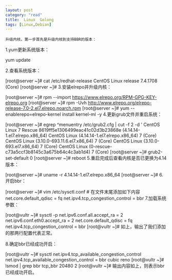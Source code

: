 ```yaml
---
layout: post
category: "read"
title:  Linux  Golong
tags: [Linux,Debian]
---
```


	升级内核，第一步首先是升级内核到支持BBR的版本：
1.yum更新系统版本：

yum update

2.查看系统版本：

[root@server ~]# cat /etc/redhat-release 
CentOS Linux release 7.4.1708 (Core) 
[root@server ~]# 
3.安装elrepo并升级内核：

[root@server ~]# rpm --import https://www.elrepo.org/RPM-GPG-KEY-elrepo.org
[root@server ~]# rpm -Uvh http://www.elrepo.org/elrepo-release-7.0-2.el7.elrepo.noarch.rpm
[root@server ~]# yum --enablerepo=elrepo-kernel install kernel-ml -y
4.更新grub文件并重启系统：

[root@server ~]# egrep ^menuentry /etc/grub2.cfg | cut -f 2 -d \'
CentOS Linux 7 Rescue 8619ff5e1306499eac41c02d3b23868e (4.14.14-1.el7.elrepo.x86_64)
CentOS Linux (4.14.14-1.el7.elrepo.x86_64) 7 (Core)
CentOS Linux (3.10.0-693.11.6.el7.x86_64) 7 (Core)
CentOS Linux (3.10.0-693.el7.x86_64) 7 (Core)
CentOS Linux (0-rescue-c73a5ccf3b8145c3a675b64c4c3ab1d4) 7 (Core)
[root@server ~]# grub2-set-default 0
[root@server ~]# reboot
5.重启完成后查看内核是否已更换为4.14版本：

[root@server ~]# uname -r
4.14.14-1.el7.elrepo.x86_64
[root@server ~]#
6.开启bbr：

[root@server ~]# vim /etc/sysctl.conf    # 在文件末尾添加如下内容
net.core.default_qdisc = fq
net.ipv4.tcp_congestion_control = bbr
7.加载系统参数：

[root@vultr ~]# sysctl -p
net.ipv6.conf.all.accept_ra = 2
net.ipv6.conf.eth0.accept_ra = 2
net.core.default_qdisc = fq
net.ipv4.tcp_congestion_control = bbr
[root@vultr ~]#
如上，输出了我们添加的那两行配置代表正常。

8.确定bbr已经成功开启：

[root@vultr ~]# sysctl net.ipv4.tcp_available_congestion_control
net.ipv4.tcp_available_congestion_control = bbr cubic reno
[root@vultr ~]# lsmod | grep bbr
tcp_bbr                20480  2 
[root@vultr ~]# 
输出内容如上，则表示bbr已经成功开启。